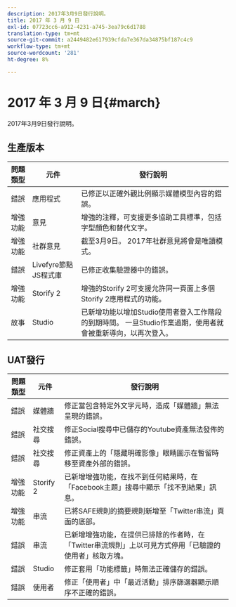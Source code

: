 ```yaml
---
description: 2017年3月9日發行說明。
title: 2017 年 3 月 9 日
exl-id: 07723cc6-a912-4231-a745-3ea79c6d1788
translation-type: tm+mt
source-git-commit: a2449482e617939cfda7e367da34875bf187c4c9
workflow-type: tm+mt
source-wordcount: '281'
ht-degree: 8%

---
```


# 2017 年 3 月 9 日{#march}

2017年3月9日發行說明。

## 生產版本

| **問題類型** | **元件** | **發行說明** |
|---|---|---|
| 錯誤 | 應用程式 | 已修正以正確外觀比例顯示媒體模型內容的錯誤。 |
| 增強功能 | 意見 | 增強的注釋，可支援更多協助工具標準，包括字型顏色和替代文字。 |
| 增強功能 | 社群意見 | 截至3月9日。 2017年社群意見將會是唯讀模式。 |
| 錯誤 | Livefyre節點JS程式庫 | 已修正收集驗證器中的錯誤。 |
| 增強功能 | Storify 2 | 增強的Storify 2可支援允許同一頁面上多個Storify 2應用程式的功能。 |
| 故事 | Studio | 已新增功能以增加Studio使用者登入工作階段的到期時間。 一旦Studio作業過期，使用者就會被重新導向，以再次登入。 |

## UAT發行

| **問題類型** | **元件** | **發行說明** |
|---|---|---|
| 錯誤 | 媒體牆 | 修正當包含特定外文字元時，造成「媒體牆」無法呈現的錯誤。 |
| 錯誤 | 社交搜尋 | 修正Social搜尋中已儲存的Youtube資產無法發佈的錯誤。 |
| 錯誤 | 社交搜尋 | 修正資產上的「隱藏明確影像」眼睛圖示在暫留時移至資產外部的錯誤。 |
| 增強功能 | Storify 2 | 已新增增強功能，在找不到任何結果時，在「Facebook主題」搜尋中顯示「找不到結果」訊息。 |
| 增強功能 | 串流 | 已將SAFE規則的摘要規則新增至「Twitter串流」頁面的底部。 |
| 錯誤 | 串流 | 已新增增強功能，在提供已排除的作者時，在「Twitter串流規則」上以可見方式停用「已驗證的使用者」核取方塊。 |
| 錯誤 | Studio | 修正套用「功能標籤」時無法正確儲存的錯誤。 |
| 錯誤 | 使用者 | 修正「使用者」中「最近活動」排序篩選器顯示順序不正確的錯誤。 |
